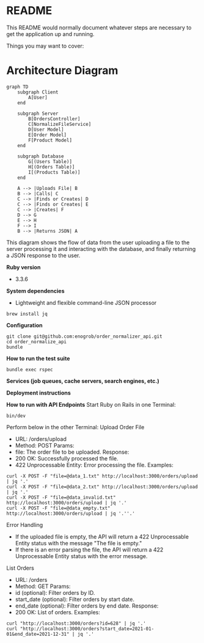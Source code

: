 # README

This README would normally document whatever steps are necessary to get the
application up and running.

Things you may want to cover:
# Architecture Diagram

```mermaid
graph TD
    subgraph Client
        A[User]
    end

    subgraph Server
        B[OrdersController]
        C[NormalizeFileService]
        D[User Model]
        E[Order Model]
        F[Product Model]
    end

    subgraph Database
        G[(Users Table)]
        H[(Orders Table)]
        I[(Products Table)]
    end

    A --> |Uploads File| B
    B --> |Calls| C
    C --> |Finds or Creates| D
    C --> |Finds or Creates| E
    C --> |Creates| F
    D --> G
    E --> H
    F --> I
    B --> |Returns JSON| A
```    

This diagram shows the flow of data from the user uploading a file to the server processing it and interacting with the database, and finally returning a JSON response to the user. 

**Ruby version**
- 3.3.6

**System dependencies**
- Lightweight and flexible command-line JSON processor
```shell
brew install jq
```

**Configuration**
```shell 
git clone git@github.com:enogrob/order_normalizer_api.git
cd order_normalize_api
bundle
```

**How to run the test suite**
```shell
bundle exec rspec
```

**Services (job queues, cache servers, search engines, etc.)**

**Deployment instructions**

**How to run with API Endpoints**
Start Ruby on Rails in one Terminal:
```shell
bin/dev
```

Perform below in the other Terminal:
Upload Order File
* URL: /orders/upload
* Method: POST
Params:
* file: The order file to be uploaded.
Response:
* 200 OK: Successfully processed the file.
* 422 Unprocessable Entity: Error processing the file.
Examples:
```shell
curl -X POST -F "file=@data_1.txt" http://localhost:3000/orders/upload | jq '.'
curl -X POST -F "file=@data_2.txt" http://localhost:3000/orders/upload | jq '.'
curl -X POST -F "file=@data_invalid.txt" http://localhost:3000/orders/upload | jq '.'
curl -X POST -F "file=@data_empty.txt" http://localhost:3000/orders/upload | jq '.''.'
```

Error Handling
* If the uploaded file is empty, the API will return a 422 Unprocessable Entity status with the message "The file is empty."
* If there is an error parsing the file, the API will return a 422 Unprocessable Entity status with the error message.

List Orders
* URL: /orders
* Method: GET
Params:
* id (optional): Filter orders by ID.
* start_date (optional): Filter orders by start date.
* end_date (optional): Filter orders by end date.
Response:
* 200 OK: List of orders.
Examples:
```shell
curl "http://localhost:3000/orders?id=628" | jq '.'
curl "http://localhost:3000/orders?start_date=2021-01-01&end_date=2021-12-31" | jq '.'
```


<!-- **Additional Information**
* This application uses Solid Queue for job processing and Solid Cache for caching.
* The application is configured to run in a Docker container for production deployment. -->

